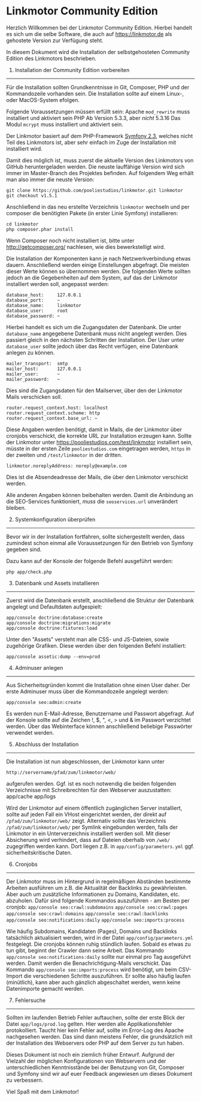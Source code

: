 Linkmotor Community Edition
===========================

Herzlich Willkommen bei der Linkmotor Community Edition. Hierbei handelt
es sich um die selbe Software, die auch auf https://linkmotor.de als
gehostete Version zur Verfügung steht.

In diesem Dokument wird die Installation der selbstgehosteten Community
Edition des Linkmotors beschrieben.

1) Installation der Community Edition vorbereiten
-------------------------------------------------

Für die Installation sollten Grundkenntnisse in Git, Composer, PHP und der Kommandozeile
vorhanden sein. Die Installation sollte auf einem Linux-, oder MacOS-System efolgen.

Folgende Voraussetzungen müssen erfüllt sein:
 Apache
   `mod_rewrite` muss installiert und aktiviert sein
 PHP
   Ab Version 5.3.3, aber *nicht* 5.3.16
   Das Modul `mcrypt` muss installiert und aktiviert sein.

Der Linkmotor basiert auf dem PHP-Framework [Symfony 2.3][1], welches nicht Teil
des Linkmotors ist, aber sehr einfach im Zuge der Installation mit installiert wird.

Damit dies möglich ist, muss zuerst die aktuelle Version des Linkmotors von GitHub
heruntergeladen werden. Die neuste lauffähige Version wird sich immer im Master-Branch
des Projektes befinden. Auf folgendem Weg erhält man also immer die neuste Version:

    git clone https://github.com/pooliestudios/linkmotor.git linkmotor
    git checkout v1.5.1

Anschließend in das neu erstellte Verzeichnis `linkmotor` wechseln und per composer
die benötigten Pakete (in erster Linie Symfony) installieren:

    cd linkmotor
    php composer.phar install

Wenn Composer noch nicht installiert ist, bitte unter http://getcomposer.org/ nachlesen,
wie dies bewerkstelligt wird.

Die Installation der Komponenten kann je nach Netzwerkverbindung etwas dauern. Anschließend
werden einige Einstellungen abgefragt. Die meisten dieser Werte können so übernommen werden.
Die folgenden Werte sollten jedoch an die Gegebenheiten auf dem System, auf das der Linkmotor
installiert werden soll, angepasst werden:

    database_host:     127.0.0.1
    database_port:     ~
    database_name:     linkmotor
    database_user:     root
    database_password: ~

Hierbei handelt es sich um die Zugangsdaten der Datenbank. Die unter `database_name` angegebene
Datenbank muss nicht angelegt werden. Dies passiert gleich in den nächsten Schritten der Installation.
Der User unter `database_user` sollte jedoch über das Recht verfügen, eine Datenbank anlegen zu können.

    mailer_transport:  smtp
    mailer_host:       127.0.0.1
    mailer_user:       ~
    mailer_password:   ~

Dies sind die Zugangsdaten für den Mailserver, über den der Linkmotor Mails verschicken soll.

    router.request_context.host: localhost
    router.request_context.scheme: http
    router.request_context.base_url: ~

Diese Angaben werden benötigt, damit in Mails, die der Linkmotor über cronjobs verschickt,
die korrekte URL zur Installation erzeugen kann. Sollte der Linkmotor unter https://pooliestudios.com/test/linkmotor
installiert sein, müsste in der ersten Zeile `pooliestudios.com` eingetragen werden, `https` in der zweiten und
`/test/linkmotor` in der dritten.

    linkmotor.noreplyAddress: noreply@example.com

Dies ist die Absendeadresse der Mails, die über den Linkmotor verschickt werden.

Alle anderen Angaben können beibehalten werden. Damit die Anbindung an die SEO-Services funktioniert, *muss* die
`seoservices.url` unverändert bleiben.


2) Systemkonfiguration überprüfen
---------------------------------

Bevor wir in der Installation fortfahren, sollte sichergestellt werden, dass
zumindest schon einmal alle Voraussetzungen für den Betrieb von Symfony gegeben sind.

Dazu kann auf der Konsole der folgende Befehl ausgeführt werden:

    php app/check.php


3) Datenbank und Assets installieren
------------------------------------

Zuerst wird die Datenbank erstellt, anschließend die Struktur der Datenbank angelegt und Defaultdaten
aufgespielt:

    app/console doctrine:database:create
    app/console doctrine:migrations:migrate
    app/console doctrine:fixtures:load

Unter den "Assets" versteht man alle CSS- und JS-Dateien, sowie zugehörige Grafiken. Diese werden
über den folgenden Befehl installiert:

    app/console assetic:dump --env=prod


4) Adminuser anlegen
--------------------

Aus Sicherheitsgründen kommt die Installation ohne einen User daher.
Der erste Adminuser muss über die Kommandozeile angelegt werden:

    app/console seo:admin:create

Es werden nun E-Mail-Adresse, Benutzername und Passwort abgefragt. Auf der Konsole
sollte auf die Zeichen !, $, ", <, > und & im Passwort verzichtet werden. Über das Webinterface
können anschließend beliebige Passwörter verwendet werden.


5) Abschluss der Installation
-----------------------------

Die Installation ist nun abgeschlossen, der Linkmotor kann unter

    http://servername/pfad/zum/linkmotor/web/

aufgerufen werden. Ggf. ist es noch notwendig die beiden folgenden Verzeichnisse mit
Schreibrechten für den Webserver auszustatten:
    app/cache
    app/logs

Wird der Linkmotor auf einem öffentlich zugänglichen Server installiert, sollte auf jeden Fall ein VHost
eingerichtet werden, der direkt auf `/pfad/zum/linkmotor/web/` zeigt. Alternativ sollte das Verzeichnis
`/pfad/zum/linkmotor/web/` per Symlink eingebunden werden, falls der Linkmotor in ein Unterverzeichnis
installiert werden soll.
Mit dieser Absicherung wird verhindert, dass auf Dateien oberhalb von `/web/` zugegriffen werden kann. Dort
liegen z.B. in `app/config/parameters.yml` ggf. sicherheitskritische Daten.


6) Cronjobs
-----------

Der Linkmotor muss im Hintergrund in regelmäßigen Abständen bestimmte Arbeiten ausführen um z.B. die Aktualität
der Backlinks zu gewährleisten. Aber auch um zusätzliche Informationen zu Domains, Kandidaten, etc. abzuholen.
Dafür sind folgende Kommandos auszuführen - am Besten per cronjob:
    `app/console seo:crawl:subdomains`
    `app/console seo:crawl:pages`
    `app/console seo:crawl:domains`
    `app/console seo:crawl:backlinks`
    `app/console seo:notifications:daily`
    `app/console seo:imports:process`

Wie häufig Subdomains, Kandidaten (Pages), Domains und Backlinks tatsächlich aktualisiert werden, wird in der Datei
`app/config/parameters.yml` festgelegt. Die cronjobs können ruhig stündlich laufen. Sobald es etwas zu tun gibt,
beginnt der Crawler dann seine Arbeit. Das Kommando `app/console seo:notifications:daily` sollte nur einmal pro Tag
ausgeführt werden. Damit werden die Benachrichtigung-Mails verschickt. Das Kommando `app/console seo:imports:process`
wird benötigt, um beim CSV-Import die verschiedenen Schritte auszuführen. Er sollte also häufig laufen (minütlich),
kann aber auch gänzlich abgeschaltet werden, wenn keine Datenimporte gemacht werden.


7) Fehlersuche
--------------

Sollten im laufenden Betrieb Fehler auftauchen, sollte der erste Blick der Datei `app/logs/prod.log` gelten.
Hier werden alle Applikationsfehler protokolliert. Taucht hier kein Fehler auf, sollte im Error-Log des
Apache nachgesehen werden. Das sind dann meistens Fehler, die grundsätzlich mit der Installation des Webservers
oder PHP auf dem Server zu tun haben.


Dieses Dokument ist noch ein ziemlich früher Entwurf. Aufgrund der Vielzahl der möglichen Konfigurationen
von Webservern und der unterschiedlichen Kenntnisstände bei der Benutzung von Git, Composer und Symfony
sind wir auf euer Feedback angewiesen um dieses Dokument zu verbessern.


Viel Spaß mit dem Linkmotor!

[1]:  http://symfony.com/
